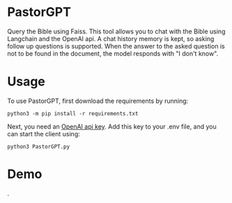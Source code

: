 # PastorGPT
Query the Bible using Faiss. This tool allows you to chat with the Bible using Langchain and the OpenAI api. A chat history memory is kept, so asking follow up questions is supported.
When the answer to the asked question is not to be found in the document, the model responds with "I don't know".

# Usage
To use PastorGPT, first download the requirements by running:
```
python3 -m pip install -r requirements.txt
```
Next, you need an [OpenAI api key](https://platform.openai.com/overview). Add this key to your .env file, and you can start the client using:
```
python3 PastorGPT.py
```

# Demo
.
